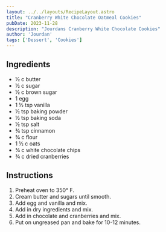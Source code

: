 ```yaml
---
layout: ../../layouts/RecipeLayout.astro
title: "Cranberry White Chocolate Oatmeal Cookies"
pubDate: 2023-11-28
description: "Jourdans Cranberry White Chocolate Cookies"
author: 'Jourdan'
tags: ['Dessert', 'Cookies']
---
```


<h2 class='text-2xl py-4'>Ingredients</h2>
<ul class='list-disc ms-4 ps-4 py-2'>
    <li>½ c butter</li>
    <li>½ c sugar</li>
    <li>½ c brown sugar</li>
    <li>1 egg</li>
    <li>1 ½ tsp vanilla</li>
    <li>½ tsp baking powder</li>
    <li>½ tsp baking soda</li>
    <li>½ tsp salt</li>
    <li>¾ tsp cinnamon</li>
    <li>¾ c flour</li>
    <li>1 ½ c oats</li>
    <li>¾ c white chocolate chips</li>
    <li>¾ c dried cranberries</li>
</ul>
<h2 class='text-2xl py-4'>Instructions</h2>
<ol class='list-decimal ms-4 ps-4 py-2'>
    <li>Preheat oven to 350° F.</li>
    <li>Cream butter and sugars until smooth.</li>
    <li>Add egg and vanilla and mix.</li>
    <li>Add in dry ingredients and mix.</li>
    <li>Add in chocolate and cranberries and mix.</li>
    <li>Put on ungreased pan and bake for 10-12 minutes.</li>
</ol>